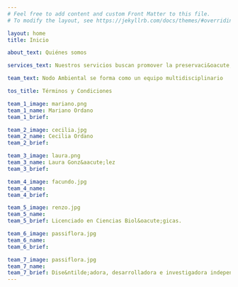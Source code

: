 ```yaml
---
# Feel free to add content and custom Front Matter to this file.
# To modify the layout, see https://jekyllrb.com/docs/themes/#overriding-theme-defaults

layout: home
title: Inicio

about_text: Quiénes somos

services_text: Nuestros servicios buscan promover la preservaci&oacute;n del ambiente, el desarrollo sostenible y el bienestar social.

team_text: Nodo Ambiental se forma como un equipo multidisciplinario

tos_title: Términos y Condiciones

team_1_image: mariano.png
team_1_name: Mariano Ordano
team_1_brief: 

team_2_image: cecilia.jpg
team_2_name: Cecilia Ordano
team_2_brief: 

team_3_image: laura.png
team_3_name: Laura Gonz&aacute;lez
team_3_brief: 

team_4_image: facundo.jpg
team_4_name: 
team_4_brief: 

team_5_image: renzo.jpg
team_5_name: 
team_5_brief: Licenciado en Ciencias Biol&oacute;gicas.

team_6_image: passiflora.jpg
team_6_name: 
team_6_brief: 

team_7_image: passiflora.jpg
team_7_name: 
team_7_brief: Dise&ntilde;adora, desarrolladora e investigadora independiente.
---
```

